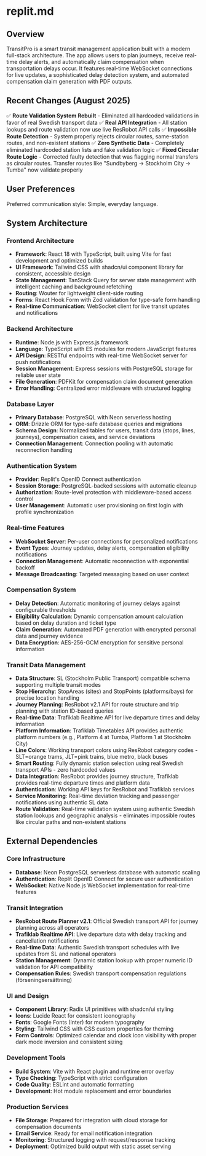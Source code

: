 # replit.md

## Overview

TransitPro is a smart transit management application built with a modern full-stack architecture. The app allows users to plan journeys, receive real-time delay alerts, and automatically claim compensation when transportation delays occur. It features real-time WebSocket connections for live updates, a sophisticated delay detection system, and automated compensation claim generation with PDF outputs.

## Recent Changes (August 2025)

✅ **Route Validation System Rebuilt** - Eliminated all hardcoded validations in favor of real Swedish transport data
✅ **Real API Integration** - All station lookups and route validation now use live ResRobot API calls
✅ **Impossible Route Detection** - System properly rejects circular routes, same-station routes, and non-existent stations
✅ **Zero Synthetic Data** - Completely eliminated hardcoded station lists and fake validation logic
✅ **Fixed Circular Route Logic** - Corrected faulty detection that was flagging normal transfers as circular routes. Transfer routes like "Sundbyberg → Stockholm City → Tumba" now validate properly

## User Preferences

Preferred communication style: Simple, everyday language.

## System Architecture

### Frontend Architecture
- **Framework**: React 18 with TypeScript, built using Vite for fast development and optimized builds
- **UI Framework**: Tailwind CSS with shadcn/ui component library for consistent, accessible design
- **State Management**: TanStack Query for server state management with intelligent caching and background refetching
- **Routing**: Wouter for lightweight client-side routing
- **Forms**: React Hook Form with Zod validation for type-safe form handling
- **Real-time Communication**: WebSocket client for live transit updates and notifications

### Backend Architecture
- **Runtime**: Node.js with Express.js framework
- **Language**: TypeScript with ES modules for modern JavaScript features
- **API Design**: RESTful endpoints with real-time WebSocket server for push notifications
- **Session Management**: Express sessions with PostgreSQL storage for reliable user state
- **File Generation**: PDFKit for compensation claim document generation
- **Error Handling**: Centralized error middleware with structured logging

### Database Layer
- **Primary Database**: PostgreSQL with Neon serverless hosting
- **ORM**: Drizzle ORM for type-safe database queries and migrations
- **Schema Design**: Normalized tables for users, transit data (stops, lines, journeys), compensation cases, and service deviations
- **Connection Management**: Connection pooling with automatic reconnection handling

### Authentication System
- **Provider**: Replit's OpenID Connect authentication
- **Session Storage**: PostgreSQL-backed sessions with automatic cleanup
- **Authorization**: Route-level protection with middleware-based access control
- **User Management**: Automatic user provisioning on first login with profile synchronization

### Real-time Features
- **WebSocket Server**: Per-user connections for personalized notifications
- **Event Types**: Journey updates, delay alerts, compensation eligibility notifications
- **Connection Management**: Automatic reconnection with exponential backoff
- **Message Broadcasting**: Targeted messaging based on user context

### Compensation System
- **Delay Detection**: Automatic monitoring of journey delays against configurable thresholds
- **Eligibility Calculation**: Dynamic compensation amount calculation based on delay duration and ticket type
- **Claim Generation**: Automated PDF generation with encrypted personal data and journey evidence
- **Data Encryption**: AES-256-GCM encryption for sensitive personal information

### Transit Data Management
- **Data Structure**: SL (Stockholm Public Transport) compatible schema supporting multiple transit modes
- **Stop Hierarchy**: StopAreas (sites) and StopPoints (platforms/bays) for precise location handling
- **Journey Planning**: ResRobot v2.1 API for route structure and trip planning with station ID-based queries
- **Real-time Data**: Trafiklab Realtime API for live departure times and delay information
- **Platform Information**: Trafiklab Timetables API provides authentic platform numbers (e.g., Platform 4 at Tumba, Platform 1 at Stockholm City)
- **Line Colors**: Working transport colors using ResRobot category codes - SLT=orange trams, JLT=pink trains, blue metro, black buses
- **Smart Routing**: Fully dynamic station selection using real Swedish transport APIs - zero hardcoded values
- **Data Integration**: ResRobot provides journey structure, Trafiklab provides real-time departure times and platform data
- **Authentication**: Working API keys for ResRobot and Trafiklab services
- **Service Monitoring**: Real-time deviation tracking and passenger notifications using authentic SL data
- **Route Validation**: Real-time validation system using authentic Swedish station lookups and geographic analysis - eliminates impossible routes like circular paths and non-existent stations

## External Dependencies

### Core Infrastructure
- **Database**: Neon PostgreSQL serverless database with automatic scaling
- **Authentication**: Replit OpenID Connect for secure user authentication
- **WebSocket**: Native Node.js WebSocket implementation for real-time features

### Transit Integration
- **ResRobot Route Planner v2.1**: Official Swedish transport API for journey planning across all operators
- **Trafiklab Realtime API**: Live departure data with delay tracking and cancellation notifications
- **Real-time Data**: Authentic Swedish transport schedules with live updates from SL and national operators
- **Station Management**: Dynamic station lookup with proper numeric ID validation for API compatibility
- **Compensation Rules**: Swedish transport compensation regulations (förseningsersättning)

### UI and Design
- **Component Library**: Radix UI primitives with shadcn/ui styling
- **Icons**: Lucide React for consistent iconography
- **Fonts**: Google Fonts (Inter) for modern typography
- **Styling**: Tailwind CSS with CSS custom properties for theming
- **Form Controls**: Optimized calendar and clock icon visibility with proper dark mode inversion and consistent sizing

### Development Tools
- **Build System**: Vite with React plugin and runtime error overlay
- **Type Checking**: TypeScript with strict configuration
- **Code Quality**: ESLint and automatic formatting
- **Development**: Hot module replacement and error boundaries

### Production Services
- **File Storage**: Prepared for integration with cloud storage for compensation documents
- **Email Service**: Ready for email notification integration
- **Monitoring**: Structured logging with request/response tracking
- **Deployment**: Optimized build output with static asset serving